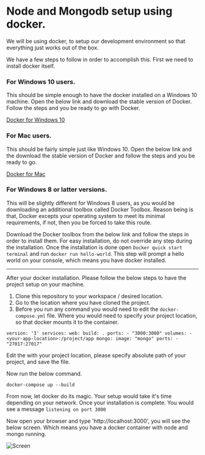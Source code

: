 # Node and Mongodb setup using docker.

We will be using docker, to setup our development environment so that everything just works out of the box. 

We have a few steps to follow in order to accomplish this. First we need to install docker itself.

### For Windows 10 users.

This should be simple enough to have the docker installed on a Windows 10 machine. Open the below link and download the stable version of Docker. Follow the steps and you be ready to go with Docker.

[Docker for Windows 10](https://docs.docker.com/docker-for-windows/install/#download-docker-for-windows)

### For Mac users.

This should be fairly simple just like Windows 10. Open the below link and the download the stable version of Docker and follow the steps and you be ready to go.

[Docker for Mac](https://docs.docker.com/docker-for-mac/install/#download-docker-for-mac)

### For Windows 8 or latter versions.

This will be slightly different for Windows 8 users, as you would be downloading an additional toolbox called Docker Toolbox. Reason being is that, Docker excepts your operating system to meet its minimal requirements, if not, then you be forced to take this route.

Download the Docker toolbox from the below link and follow the steps in order to install them. For easy installation, do not override any step during the installation. Once the installation is done open `Docker quick start terminal` and run `docker run hello-world`. This step will prompt a hello world on your console, which means you have docker installed.


---

After your docker installation. Please follow the below steps to have the project setup on your machine.

1. Clone this repository to your workspace / desired location.
2. Go to the location where you have cloned the project.
3. Before you run any command you would need to edit the `docker-compose.yml` file. Where you would need to specify your project location, so that docker mounts it to the container.


`
  version: '3'
services:
  web:
    build: .
    ports:
      - "3000:3000"
    volumes:
      - <your-app-location>:/project/app
  mongo:
    image: "mongo"
    ports:
      - "27017:27017"
`

Edit the <your-app-location> with your project location, please specify absolute path of your project, and save the file.

Now run the below command.

`docker-compose up --build`

From now, let docker do its magic. Your setup would take it's time depending on your network. Once your installation is complete. You would see a message `listening on port 3000`

Now open your browser and type 'http://localhost:3000', you will see the below screen. Which means you have a docker container with node and mongo running.


![Screen](https://image.ibb.co/dM40zk/Screen_Shot_2017_07_26_at_8_14_48_AM.png)




